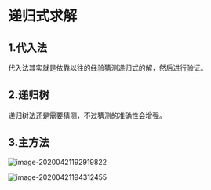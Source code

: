 # 递归式求解

## 1.代入法

代入法其实就是依靠以往的经验猜测递归式的解，然后进行验证。

## 2.递归树

递归树法还是需要猜测，不过猜测的准确性会增强。

## 3.主方法

![image-20200421192919822](E:\学习笔记\StudyNotes\算法与数据结构\算法思想\markdown图片\image-20200421192919822.png)

![image-20200421194312455](E:\学习笔记\StudyNotes\算法与数据结构\算法思想\markdown图片\image-20200421194312455.png)